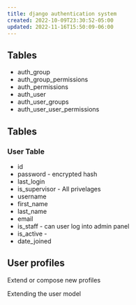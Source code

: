 ```yaml
---
title: django authentication system
created: 2022-10-09T23:30:52-05:00
updated: 2022-11-16T15:50:09-06:00
---
```


## Tables
- auth_group
- auth_group_permissions
- auth_permissions
- auth_user
- auth_user_groups
- auth_user_user_permissions

## Tables
### User Table
- id
- password - encrypted hash
- last_login
- is_supervisor - All privelages
- username
- first_name
- last_name
- email
- is_staff - can user log into admin panel
- is_active - 
- date_joined

## User profiles
Extend or compose new profiles 

Extending the user model